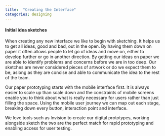```yaml
---
title:  "Creating the Interface"
categories: designing
---
```


<h4> Initial idea sketches </h4>

When creating any new interface we like to begin with sketching. It helps us to get all ideas, good and bad, out in the open. By having them down on paper it often allows people to let go of ideas and move on, either to develop further or go in another direction. By getting our ideas on paper we are able to identify problems and concerns before we are in too deep. Our sketches are never considered pieces of artwork or do we expect them to be, aslong as they are concise and able to communicate the idea to the rest of the team.

Our paper prototyping starts with the mobile interface first. It is always easier to scale up than scale down and the constraints of mobile screens enable you to think about what is really necessary for users rather than just filling the space. Using the mobile user journey we can map out each stage, breaking down every button, interaction point and interface.

We love tools such as Invision to create our digital prototypes, working alongside sketch the two are the perfect match for rapid prototyping and enabling access for user testing.








